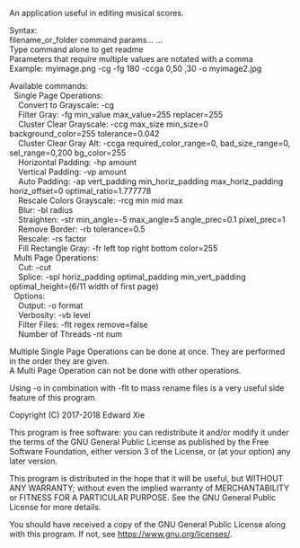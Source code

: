 An application useful in editing musical scores.

Syntax:  
filename_or_folder command params... ...  
Type command alone to get readme  
Parameters that require multiple values are notated with a comma  
Example: myimage.png -cg -fg 180 -ccga 0,50 ,30 -o myimage2.jpg  
  
Available commands:  
&nbsp;&nbsp;Single Page Operations:  
&nbsp;&nbsp;&nbsp;&nbsp;Convert to Grayscale:     -cg  
&nbsp;&nbsp;&nbsp;&nbsp;Filter Gray:              -fg min_value max_value=255 replacer=255  
&nbsp;&nbsp;&nbsp;&nbsp;Cluster Clear Grayscale:  -ccg max_size min_size=0 background_color=255 tolerance=0.042  
&nbsp;&nbsp;&nbsp;&nbsp;Cluster Clear Gray Alt:   -ccga required_color_range=0, bad_size_range=0, sel_range=0,200 bg_color=255  
&nbsp;&nbsp;&nbsp;&nbsp;Horizontal Padding:       -hp amount  
&nbsp;&nbsp;&nbsp;&nbsp;Vertical Padding:         -vp amount  
&nbsp;&nbsp;&nbsp;&nbsp;Auto Padding:             -ap vert_padding min_horiz_padding max_horiz_padding horiz_offset=0 optimal_ratio=1.777778  
&nbsp;&nbsp;&nbsp;&nbsp;Rescale Colors Grayscale: -rcg min mid max  
&nbsp;&nbsp;&nbsp;&nbsp;Blur:                     -bl radius  
&nbsp;&nbsp;&nbsp;&nbsp;Straighten:               -str min_angle=-5 max_angle=5 angle_prec=0.1 pixel_prec=1  
&nbsp;&nbsp;&nbsp;&nbsp;Remove Border:            -rb tolerance=0.5  
&nbsp;&nbsp;&nbsp;&nbsp;Rescale:                  -rs factor  
&nbsp;&nbsp;&nbsp;&nbsp;Fill Rectangle Gray:      -fr left top right bottom color=255  
&nbsp;&nbsp;Multi Page Operations:  
&nbsp;&nbsp;&nbsp;&nbsp;Cut:                      -cut  
&nbsp;&nbsp;&nbsp;&nbsp;Splice:                   -spl horiz_padding optimal_padding min_vert_padding optimal_height=(6/11 width of first page)  
&nbsp;&nbsp;Options:  
&nbsp;&nbsp;&nbsp;&nbsp;Output:                   -o format  
&nbsp;&nbsp;&nbsp;&nbsp;Verbosity:                -vb level  
&nbsp;&nbsp;&nbsp;&nbsp;Filter Files:             -flt regex remove=false  
&nbsp;&nbsp;&nbsp;&nbsp;Number of Threads         -nt num
    
Multiple Single Page Operations can be done at once. They are performed in the order they are given.  
A Multi Page Operation can not be done with other operations.

Using -o in combination with -flt to mass rename files is a very useful side feature of this program.

Copyright (C) 2017-2018 Edward Xie

This program is free software: you can redistribute it and/or modify
it under the terms of the GNU General Public License as published by
the Free Software Foundation, either version 3 of the License, or
(at your option) any later version.

This program is distributed in the hope that it will be useful,
but WITHOUT ANY WARRANTY; without even the implied warranty of
MERCHANTABILITY or FITNESS FOR A PARTICULAR PURPOSE.  See the
GNU General Public License for more details.

You should have received a copy of the GNU General Public License
along with this program.  If not, see <https://www.gnu.org/licenses/>.

